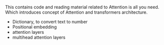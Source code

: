 This contains code and reading material related to Attention is all you need. Which introduces concept of Attention and transformers architecture.


- Dictionary, to convert text to number
- Positional embedding
- attention layers
- multihead attention layers
